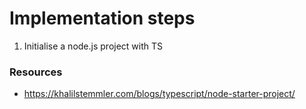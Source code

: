 # Implementation steps

1. Initialise a node.js project with TS

### Resources

- https://khalilstemmler.com/blogs/typescript/node-starter-project/
